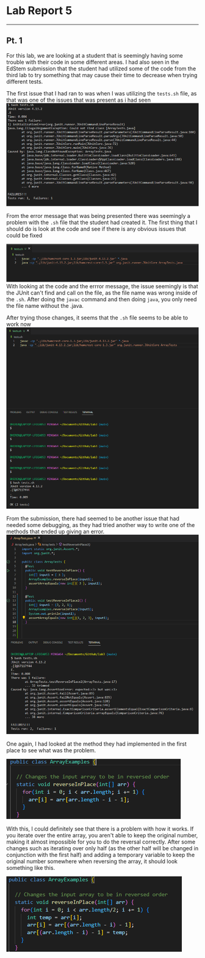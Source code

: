 # Lab Report 5
---
## Pt. 1

For this lab, we are looking at a student that is seemingly having some trouble with their code in some different areas. I had also seen in the EdStem submission that the student had utilized some of the code from the third lab to try something that may cause their time to decrease when trying different tests.


The first issue that I had ran to was when I was utilizing the `tests.sh` file, as that was one of the issues that was present as i had seen
![Image](Lab5sh.png)

From the error message that was being presented there was seemingly a problem with the `.sh` file that the student had created it. The first thing that I should do is look at the code and see if there is any obvious issues that could be fixed

![Image](Lab5sh2.png)
With looking at the code and the errror message, the issue seemingly is that the JUnit can't find and call on the file, as the file name was wrong inside of the `.sh`. After doing the `javac` command and then doing `java`, you only need the file name without the .java.

After trying those changes, it seems that the `.sh` file seems to be able to  work now
![Image](Lab5sh3.png)


From the submission, there had seemed to be another issue that had needed some debugging, as they had tried another way to write one of the methods that ended up giving an error.
![Image](Lab51.png)

One again, I had looked at the method they had implemented in the first place to see what was the problem.

![Image](Lab51M.png)

With this, I could definitely see that there is a problem with how it works. If you iterate over the entire array, you aren't able to keep the original number, making it almost impossible for you to do the reversal correctly. After some changes such as iterating over only half (as the other half will be changed in conjunction with the first half) and adding a temporary variable to keep the original number somewhere when reversing the array, it should look something like this.

![Image](Lab51F.png)
